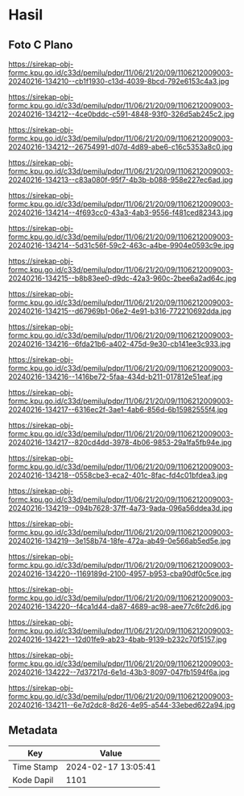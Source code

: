 # Hasil

## Foto C Plano

https://sirekap-obj-formc.kpu.go.id/c33d/pemilu/pdpr/11/06/21/20/09/1106212009003-20240216-134210--cb1f1930-c13d-4039-8bcd-792e6153c4a3.jpg

https://sirekap-obj-formc.kpu.go.id/c33d/pemilu/pdpr/11/06/21/20/09/1106212009003-20240216-134212--4ce0bddc-c591-4848-93f0-326d5ab245c2.jpg

https://sirekap-obj-formc.kpu.go.id/c33d/pemilu/pdpr/11/06/21/20/09/1106212009003-20240216-134212--26754991-d07d-4d89-abe6-c16c5353a8c0.jpg

https://sirekap-obj-formc.kpu.go.id/c33d/pemilu/pdpr/11/06/21/20/09/1106212009003-20240216-134213--c83a080f-95f7-4b3b-b088-958e227ec6ad.jpg

https://sirekap-obj-formc.kpu.go.id/c33d/pemilu/pdpr/11/06/21/20/09/1106212009003-20240216-134214--4f693cc0-43a3-4ab3-9556-f481ced82343.jpg

https://sirekap-obj-formc.kpu.go.id/c33d/pemilu/pdpr/11/06/21/20/09/1106212009003-20240216-134214--5d31c56f-59c2-463c-a4be-9904e0593c9e.jpg

https://sirekap-obj-formc.kpu.go.id/c33d/pemilu/pdpr/11/06/21/20/09/1106212009003-20240216-134215--b8b83ee0-d9dc-42a3-960c-2bee6a2ad64c.jpg

https://sirekap-obj-formc.kpu.go.id/c33d/pemilu/pdpr/11/06/21/20/09/1106212009003-20240216-134215--d67969b1-06e2-4e91-b316-772210692dda.jpg

https://sirekap-obj-formc.kpu.go.id/c33d/pemilu/pdpr/11/06/21/20/09/1106212009003-20240216-134216--6fda21b6-a402-475d-9e30-cb141ee3c933.jpg

https://sirekap-obj-formc.kpu.go.id/c33d/pemilu/pdpr/11/06/21/20/09/1106212009003-20240216-134216--1416be72-5faa-434d-b211-017812e51eaf.jpg

https://sirekap-obj-formc.kpu.go.id/c33d/pemilu/pdpr/11/06/21/20/09/1106212009003-20240216-134217--6316ec2f-3ae1-4ab6-856d-6b15982555f4.jpg

https://sirekap-obj-formc.kpu.go.id/c33d/pemilu/pdpr/11/06/21/20/09/1106212009003-20240216-134217--820cd4dd-3978-4b06-9853-29a1fa5fb94e.jpg

https://sirekap-obj-formc.kpu.go.id/c33d/pemilu/pdpr/11/06/21/20/09/1106212009003-20240216-134218--0558cbe3-eca2-401c-8fac-fd4c01bfdea3.jpg

https://sirekap-obj-formc.kpu.go.id/c33d/pemilu/pdpr/11/06/21/20/09/1106212009003-20240216-134219--094b7628-37ff-4a73-9ada-096a56ddea3d.jpg

https://sirekap-obj-formc.kpu.go.id/c33d/pemilu/pdpr/11/06/21/20/09/1106212009003-20240216-134219--3e158b74-18fe-472a-ab49-0e566ab5ed5e.jpg

https://sirekap-obj-formc.kpu.go.id/c33d/pemilu/pdpr/11/06/21/20/09/1106212009003-20240216-134220--1169189d-2100-4957-b953-cba90df0c5ce.jpg

https://sirekap-obj-formc.kpu.go.id/c33d/pemilu/pdpr/11/06/21/20/09/1106212009003-20240216-134220--f4ca1d44-da87-4689-ac98-aee77c6fc2d6.jpg

https://sirekap-obj-formc.kpu.go.id/c33d/pemilu/pdpr/11/06/21/20/09/1106212009003-20240216-134221--12d01fe9-ab23-4bab-9139-b232c70f5157.jpg

https://sirekap-obj-formc.kpu.go.id/c33d/pemilu/pdpr/11/06/21/20/09/1106212009003-20240216-134222--7d37217d-6e1d-43b3-8097-047fb1594f6a.jpg

https://sirekap-obj-formc.kpu.go.id/c33d/pemilu/pdpr/11/06/21/20/09/1106212009003-20240216-134211--6e7d2dc8-8d26-4e95-a544-33ebed622a94.jpg


## Metadata

| Key        | Value               |
| ---------- | ------------------- |
| Time Stamp | 2024-02-17 13:05:41 |
| Kode Dapil | 1101                |



